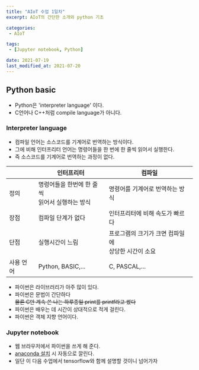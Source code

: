 ```yaml
---
title: "AIoT 수업 1일차"
excerpt: AIoT의 간단한 소개와 python 기초

categories:
 - AIoT

tags:
 - [Jupyter notebook, Python]

date: 2021-07-19
last_modified_at: 2021-07-20
---
```

## Python basic
 - Python은 'interpreter language' 이다.
 - C언어나 C++처럼 compile language가 아니다.

### Interpreter language
 - 컴파일 언어는 소스코드를 기계어로 번역하는 방식이다.
 - 그에 비해 인터프리터 언어는 명령어들을 한 번에 한 줄씩 읽어서 실행한다.
 - 즉 소스코드를 기계어로 번역하는 과정이 없다.

|           | 인터프리터                                            | 컴파일                                                   |
| --------  | ---------------------------------------------------- | -------------------------------------------------------- |
| 정의      | 명령어들을 한번에 한 줄씩 <br />읽어서 실행하는 방식     | 명령어를 기계어로 번역하는 방식                            |
| 장점      | 컴파일 단계가 없다                                     | 인터프리터에 비해 속도가 빠르다                            |
| 단점      | 실행시간이 느림                                        | 프로그램의 크기가 크면 컴파일에<br /> 상당한 시간이 소요    |
| 사용 언어 | Python, BASIC,...                                     | C, PASCAL,...                                           |

- 파이썬은 라이브러리가 아주 많이 있다.
- 파이썬은 문법이 간단하다<br />
~~물론 C만 계속 쓴 나는 하루종일 print를 printf라고 썼다~~
- 파이썬은 배우는 데 시간이 상대적으로 적게 걸린다.
- 파이썬은 객체 지향 언어이다.

### Jupyter notebook
 - 웹 브라우저에서 파이썬을 쓰게 해 준다.
 - [anaconda 설치](https://www.anaconda.com/products/individual) 시 자동으로 깔린다.
 - 일단 이 다음 수업에서 tensorflow와 함께 설명할 것이니 넘어가자




